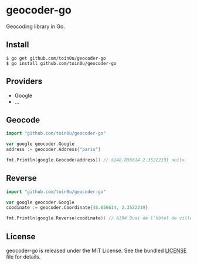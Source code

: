 geocoder-go
===========

Geocoding library in Go.

Install
-------

    $ go get github.com/toin0u/geocoder-go
    $ go install github.com/toin0u/geocoder-go

Providers
---------

* Google
* ...

Geocode
-------

``` go
import "github.com/toin0u/geocoder-go"

var google geocoder.Google
address := geocoder.Address{"paris"}

fmt.Println(google.Geocode(address)) // &{48.856614 2.3522219} <nil>
```

Reverse
-------

``` go
import "github.com/toin0u/geocoder-go"

var google geocoder.Google
coodinate := geocoder.Coordinate{48.856614, 2.3522219}

fmt.Println(google.Reverse(coodinate)) // &{94 Quai de l'Hôtel de ville, 75004 Paris, France} <nil>
```

License
-------

geocoder-go is released under the MIT License. See the bundled
[LICENSE](https://github.com/toin0u/geocoder-go/blob/master/LICENSE) file for details.
